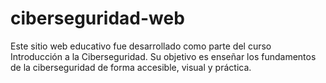 # ciberseguridad-web
Este sitio web educativo fue desarrollado como parte del curso Introducción a la Ciberseguridad. Su objetivo es enseñar los fundamentos de la ciberseguridad de forma accesible, visual y práctica.

